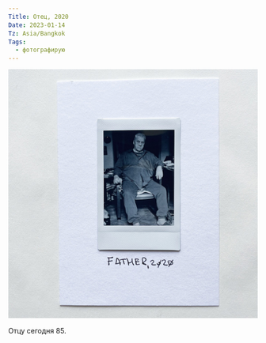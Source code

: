 ```yaml
---
Title: Отец, 2020
Date: 2023-01-14
Tz: Asia/Bangkok
Tags:
  - фотографирую
---
```


![Отец, 2020](images/father-2020@2x.jpg)

Отцу сегодня 85.

